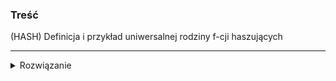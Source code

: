 ### Treść
(HASH)
Definicja i przykład uniwersalnej rodziny f-cji haszujących

------
<details><summary>Rozwiązanie</summary>
<p>

